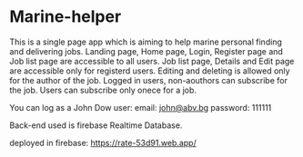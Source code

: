 # Marine-helper
This is a single page app which is aiming to help marine personal finding and delivering jobs.
Landing page, Home page, Login, Register page and Job list page are accessible to all users.
Job list page, Details and Edit page are accessible only for registerd users.
Editing and deleting is allowed only for the author of the job.
Logged in users, non-aouthors can subscribe for the job.
Users can subscribe only onece for a job.

You can log as a John Dow user:
email: john@abv.bg
password: 111111

Back-end used is firebase Realtime Database.



deployed in firebase:
https://rate-53d91.web.app/
